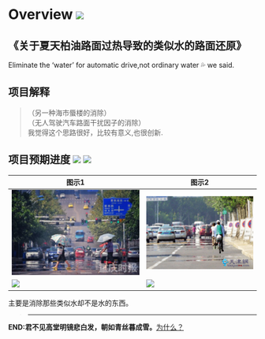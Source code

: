 # Overview ![](https://img.shields.io/badge/property-personal%20repository-brightgreen.svg)
## 《关于夏天柏油路面过热导致的类似水的路面还原》
Eliminate the ‘water’ for automatic drive,not ordinary water 💦 we said.   
## 项目解释
>（另一种海市蜃楼的消除）  
>（无人驾驶汽车路面干扰因子的消除）  
> 我觉得这个思路很好，比较有意义,也很创新.  
   
## 项目预期进度 ![](https://img.shields.io/badge/status-TODO-lightgrey.svg) ![](https://img.shields.io/badge/process-%20%20%20%20%20%20%20%20%20%200%25%20%20%20%20%20%20%20%20%20%20-brightgreen.svg)

| 图示1                                                              | 图示2                                                              |
| ------------------------------------------------------------------ | ------------------------------------------------------------------|
| ![](https://github.com/wfnian/-/blob/master/sundry/2.jpg?raw=true) | ![](https://github.com/wfnian/-/blob/master/sundry/1.jpg?raw=true)|
|![](https://github.com/wfnian/Eliminate_the_water/blob/master/sundry/4.jpg?raw=true)|![](https://github.com/wfnian/Eliminate_the_water/blob/master/sundry/3.jpg?raw=true)|

主要是消除那些类似水却不是水的东西。

> ---

**END:君不见高堂明镜悲白发，朝如青丝暮成雪。**[为什么？](https://github.com/wfnian/learn_git/blob/master/utils.md)

